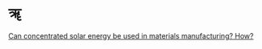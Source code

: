 # ॠ


[Can concentrated solar energy be used in materials manufacturing? How?](https://reeofficial.github.io/concentrated-solar-material-science.html)
